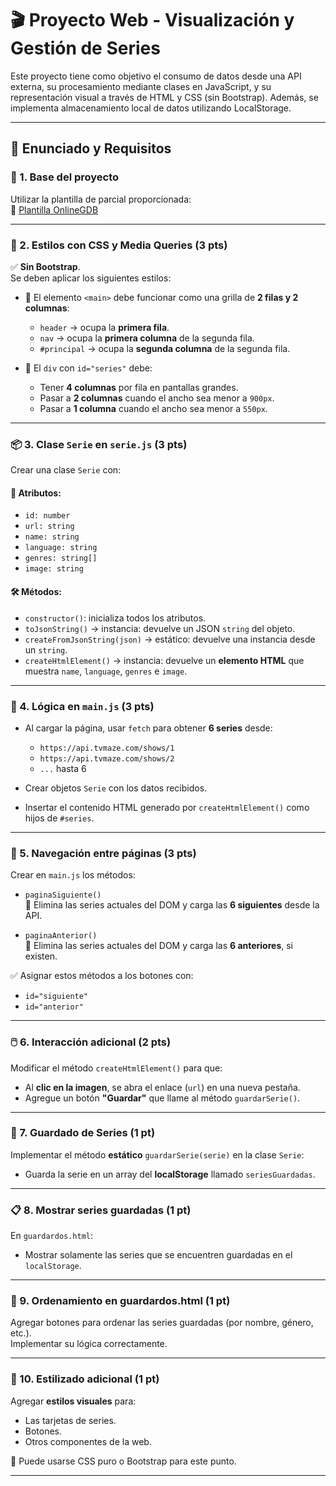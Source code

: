 # 🎬 Proyecto Web - Visualización y Gestión de Series

Este proyecto tiene como objetivo el consumo de datos desde una API externa, su procesamiento mediante clases en JavaScript, y su representación visual a través de HTML y CSS (sin Bootstrap). Además, se implementa almacenamiento local de datos utilizando LocalStorage.

---

## 📁 Enunciado y Requisitos

### 📌 1. Base del proyecto

Utilizar la plantilla de parcial proporcionada:  
🔗 [Plantilla OnlineGDB](https://onlinegdb.com/5u2Tbhqth)

---

### 🎨 2. Estilos con CSS y Media Queries (3 pts)

✅ **Sin Bootstrap**.  
Se deben aplicar los siguientes estilos:

- 🧱 El elemento `<main>` debe funcionar como una grilla de **2 filas y 2 columnas**:
  - `header` → ocupa la **primera fila**.
  - `nav` → ocupa la **primera columna** de la segunda fila.
  - `#principal` → ocupa la **segunda columna** de la segunda fila.

- 📱 El `div` con `id="series"` debe:
  - Tener **4 columnas** por fila en pantallas grandes.
  - Pasar a **2 columnas** cuando el ancho sea menor a `900px`.
  - Pasar a **1 columna** cuando el ancho sea menor a `550px`.

---

### 📦 3. Clase `Serie` en `serie.js` (3 pts)

Crear una clase `Serie` con:

#### 🧱 Atributos:
- `id: number`
- `url: string`
- `name: string`
- `language: string`
- `genres: string[]`
- `image: string`

#### 🛠️ Métodos:
- `constructor()`: inicializa todos los atributos.
- `toJsonString()` → instancia: devuelve un JSON `string` del objeto.
- `createFromJsonString(json)` → estático: devuelve una instancia desde un `string`.
- `createHtmlElement()` → instancia: devuelve un **elemento HTML** que muestra `name`, `language`, `genres` e `image`.

---

### 🧠 4. Lógica en `main.js` (3 pts)

- Al cargar la página, usar `fetch` para obtener **6 series** desde:
  - `https://api.tvmaze.com/shows/1`
  - `https://api.tvmaze.com/shows/2`
  - `...` hasta 6

- Crear objetos `Serie` con los datos recibidos.
- Insertar el contenido HTML generado por `createHtmlElement()` como hijos de `#series`.

---

### 🔄 5. Navegación entre páginas (3 pts)

Crear en `main.js` los métodos:

- `paginaSiguiente()`  
  🔄 Elimina las series actuales del DOM y carga las **6 siguientes** desde la API.

- `paginaAnterior()`  
  🔁 Elimina las series actuales del DOM y carga las **6 anteriores**, si existen.

✅ Asignar estos métodos a los botones con:
- `id="siguiente"`
- `id="anterior"`

---

### 🖱️ 6. Interacción adicional (2 pts)

Modificar el método `createHtmlElement()` para que:

- Al **clic en la imagen**, se abra el enlace (`url`) en una nueva pestaña.
- Agregue un botón **"Guardar"** que llame al método `guardarSerie()`.

---

### 💾 7. Guardado de Series (1 pt)

Implementar el método **estático** `guardarSerie(serie)` en la clase `Serie`:

- Guarda la serie en un array del **localStorage** llamado `seriesGuardadas`.

---

### 📋 8. Mostrar series guardadas (1 pt)

En `guardardos.html`:

- Mostrar solamente las series que se encuentren guardadas en el `localStorage`.

---

### 🔢 9. Ordenamiento en guardardos.html (1 pt)

Agregar botones para ordenar las series guardadas (por nombre, género, etc.).  
Implementar su lógica correctamente.

---

### 💅 10. Estilizado adicional (1 pt)

Agregar **estilos visuales** para:

- Las tarjetas de series.
- Botones.
- Otros componentes de la web.

🎨 Puede usarse CSS puro o Bootstrap para este punto.

---
